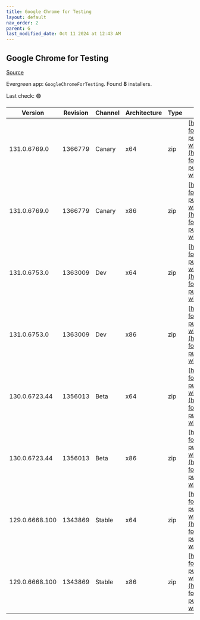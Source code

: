 ```yaml
---
title: Google Chrome for Testing
layout: default
nav_order: 2
parent: G
last_modified_date: Oct 11 2024 at 12:43 AM
---
```


## Google Chrome for Testing

[Source](https://googlechromelabs.github.io/chrome-for-testing/)

Evergreen app: `GoogleChromeForTesting`. Found **8** installers.

Last check: 🟢

| Version        | Revision | Channel | Architecture | Type | URI                                                                                                                                                                                              |
| -------------- | -------- | ------- | ------------ | ---- | ------------------------------------------------------------------------------------------------------------------------------------------------------------------------------------------------ |
| 131.0.6769.0   | 1366779  | Canary  | x64          | zip  | [https://storage.googleapis.com/chrome-for-testing-public/131.0.6769.0/win64/chrome-win64.zip](https://storage.googleapis.com/chrome-for-testing-public/131.0.6769.0/win64/chrome-win64.zip)     |
| 131.0.6769.0   | 1366779  | Canary  | x86          | zip  | [https://storage.googleapis.com/chrome-for-testing-public/131.0.6769.0/win32/chrome-win32.zip](https://storage.googleapis.com/chrome-for-testing-public/131.0.6769.0/win32/chrome-win32.zip)     |
| 131.0.6753.0   | 1363009  | Dev     | x64          | zip  | [https://storage.googleapis.com/chrome-for-testing-public/131.0.6753.0/win64/chrome-win64.zip](https://storage.googleapis.com/chrome-for-testing-public/131.0.6753.0/win64/chrome-win64.zip)     |
| 131.0.6753.0   | 1363009  | Dev     | x86          | zip  | [https://storage.googleapis.com/chrome-for-testing-public/131.0.6753.0/win32/chrome-win32.zip](https://storage.googleapis.com/chrome-for-testing-public/131.0.6753.0/win32/chrome-win32.zip)     |
| 130.0.6723.44  | 1356013  | Beta    | x64          | zip  | [https://storage.googleapis.com/chrome-for-testing-public/130.0.6723.44/win64/chrome-win64.zip](https://storage.googleapis.com/chrome-for-testing-public/130.0.6723.44/win64/chrome-win64.zip)   |
| 130.0.6723.44  | 1356013  | Beta    | x86          | zip  | [https://storage.googleapis.com/chrome-for-testing-public/130.0.6723.44/win32/chrome-win32.zip](https://storage.googleapis.com/chrome-for-testing-public/130.0.6723.44/win32/chrome-win32.zip)   |
| 129.0.6668.100 | 1343869  | Stable  | x64          | zip  | [https://storage.googleapis.com/chrome-for-testing-public/129.0.6668.100/win64/chrome-win64.zip](https://storage.googleapis.com/chrome-for-testing-public/129.0.6668.100/win64/chrome-win64.zip) |
| 129.0.6668.100 | 1343869  | Stable  | x86          | zip  | [https://storage.googleapis.com/chrome-for-testing-public/129.0.6668.100/win32/chrome-win32.zip](https://storage.googleapis.com/chrome-for-testing-public/129.0.6668.100/win32/chrome-win32.zip) |
